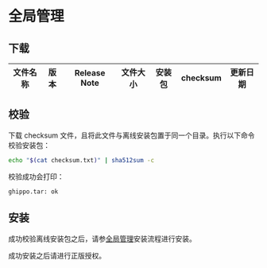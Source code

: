 # 全局管理

## 下载

| 文件名称 | 版本 | Release Note | 文件大小 | 安装包 | checksum | 更新日期 |
| ---- | ---- | ---- | ---- | ---- | ---- | ---- |

## 校验

下载 checksum 文件，且将此文件与离线安装包置于同一个目录。执行以下命令校验安装包：

```sh
echo "$(cat checksum.txt)" | sha512sum -c
```

校验成功会打印：

```none
ghippo.tar: ok
```

## 安装

成功校验离线安装包之后，请参[全局管理](../../ghippo/install/offlineInstall.md)安装流程进行安装。

成功安装之后请进行正版授权。
